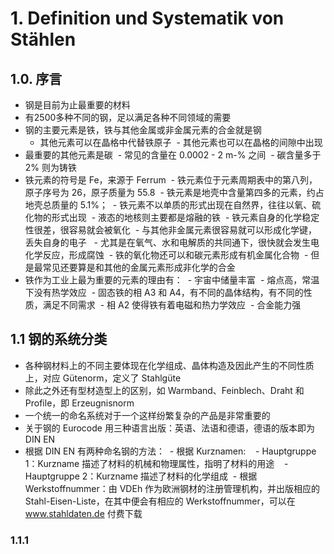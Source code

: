 # 1. Definition und Systematik von Stählen
## 1.0. 序言
- 钢是目前为止最重要的材料
- 有2500多种不同的钢，足以满足各种不同领域的需要
- 钢的主要元素是铁，铁与其他金属或非金属元素的合金就是钢
  - 其他元素可以在晶格中代替铁原子
  - 其他元素也可以在晶格的间隙中出现
- 最重要的其他元素是碳
  - 常见的含量在 0.0002 - 2 m-% 之间
  - 碳含量多于 2% 则为铸铁
 - 铁元素的符号是 Fe，来源于 Ferrum
  - 铁元素位于元素周期表中的第八列，原子序号为 26，原子质量为 55.8
  - 铁元素是地壳中含量第四多的元素，约占地壳总质量的 5.1%；
  - 铁元素不以单质的形式出现在自然界，往往以氧、硫化物的形式出现
  - 液态的地核则主要都是熔融的铁
  - 铁元素自身的化学稳定性很差，很容易就会被氧化
  - 与其他非金属元素很容易就可以形成化学键，丢失自身的电子
   - 尤其是在氧气、水和电解质的共同通下，很快就会发生电化学反应，形成腐蚀
  - 铁的氧化物还可以和碳元素形成有机金属化合物
  - 但是最常见还要算是和其他的金属元素形成非化学的合金
 - 铁作为工业上最为重要的元素的理由有：
  - 宇宙中储量丰富
  - 熔点高，常温下没有热学效应
  - 固态铁的相 A3 和 A4，有不同的晶体结构，有不同的性质，满足不同需求
  - 相 A2 使得铁有着电磁和热力学效应
  - 合金能力强
## 1.1 钢的系统分类
- 各种钢材料上的不同主要体现在化学组成、晶体构造及因此产生的不同性质上，对应 Gütenorm，定义了 Stahlgüte
- 除此之外还有型材造型上的区别，如 Warmband、Feinblech、Draht 和 Profile，即 Erzeugnisnorm
- 一个统一的命名系统对于一个这样纷繁复杂的产品是非常重要的
- 关于钢的 Eurocode 用三种语言出版：英语、法语和德语，德语的版本即为 DIN EN
- 根据 DIN EN 有两种命名钢的方法：
  - 根据 Kurznamen:
    - Hauptgruppe 1：Kurzname 描述了材料的机械和物理属性，指明了材料的用途
    - Hauptgruppe 2：Kurzname 描述了材料的化学组成
  - 根据 Werkstoffnummer：由 VDEh 作为欧洲钢材的注册管理机构，并出版相应的 Stahl-Eisen-Liste，在其中便会有相应的 Werkstoffnummer，可以在 www.stahldaten.de 付费下载
### 1.1.1  
